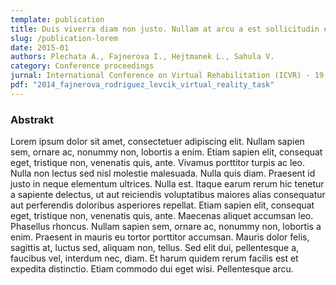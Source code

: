 ```yaml
---
template: publication
title: Duis viverra diam non justo. Nullam at arcu a est sollicitudin euismod. Pellentesque habitant
slug: /publication-lorem
date: 2015-01
authors: Plechata A., Fajnerova I., Hejtmanek L., Sahula V.
category: Conference proceedings
jurnal: International Conference on Virtual Rehabilitation (ICVR) - 19.-21. 6. 2017, Montreal, Canada
pdf: "2014_fajnerova_rodriguez_levcik_virtual_reality_task"
---
```


### Abstrakt

Lorem ipsum dolor sit amet, consectetuer adipiscing elit. Nullam sapien sem, ornare ac, nonummy non, lobortis a enim. Etiam sapien elit, consequat eget, tristique non, venenatis quis, ante. Vivamus porttitor turpis ac leo. Nulla non lectus sed nisl molestie malesuada. Nulla quis diam. Praesent id justo in neque elementum ultrices. Nulla est. Itaque earum rerum hic tenetur a sapiente delectus, ut aut reiciendis voluptatibus maiores alias consequatur aut perferendis doloribus asperiores repellat. Etiam sapien elit, consequat eget, tristique non, venenatis quis, ante. Maecenas aliquet accumsan leo. Phasellus rhoncus. Nullam sapien sem, ornare ac, nonummy non, lobortis a enim. Praesent in mauris eu tortor porttitor accumsan. Mauris dolor felis, sagittis at, luctus sed, aliquam non, tellus. Sed elit dui, pellentesque a, faucibus vel, interdum nec, diam. Et harum quidem rerum facilis est et expedita distinctio. Etiam commodo dui eget wisi. Pellentesque arcu.


